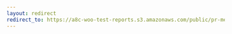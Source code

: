 ```yaml
---
layout: redirect
redirect_to: https://a8c-woo-test-reports.s3.amazonaws.com/public/pr-merge/38031/api/index.html
---
```

